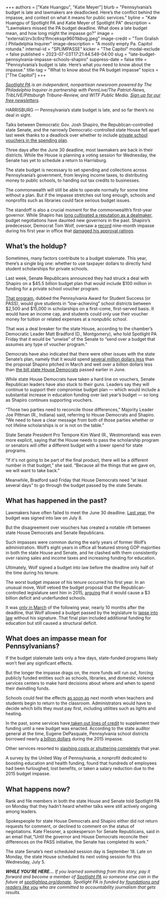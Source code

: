 +++
authors = ["Kate Huangpu", "Katie Meyer"]
blurb = "Pennsylvania’s budget is late and lawmakers are deadlocked. Here’s the conflict behind the impasse, and context on what it means for public services."
byline = "Kate Huangpu of Spotlight PA and Katie Meyer of Spotlight PA"
description = "Lawmakers missed the PA budget deadline. What does a late budget mean, and how long might the impasse go?"
image = "external/zrv3c6nz1fmceksqx9601tkbvg.jpeg"
image-credit = "Tom Gralish / Philadelphia Inquirer"
image-description = "A mostly empty Pa. Capitol rotunda."
internal-id = "SPLIMPASSE"
kicker = "The Capitol"
modal-exclude = false
published = 2023-07-03T17:21:44.549-04:00
slug = "late-budget-pennsylvania-impasse-schools-shapiro"
suppress-date = false
title = "Pennsylvania’s budget is late. Here’s what you need to know about the impasse."
title-tag = "What to know about the PA budget impasse"
topics = ["The Capitol"]
+++

<a href="https://www.spotlightpa.org/"><em>Spotlight PA</em></a><em> is an independent, nonpartisan newsroom powered by The Philadelphia Inquirer in partnership with PennLive/The Patriot-News, TribLIVE/Pittsburgh Tribune-Review, and WITF Public Media. </em><a href="https://www.spotlightpa.org/newsletters"><em>Sign up for our free newsletters</em></a><em>.</em>

HARRISBURG — Pennsylvania’s state budget is late, and so far there’s no deal in sight.

Talks between Democratic Gov. Josh Shapiro, the Republican-controlled state Senate, and the narrowly Democratic-controlled state House fell apart last week thanks to a deadlock over whether to include <a href="https://www.spotlightpa.org/news/2023/06/pa-senate-budget-private-school-voucher-pass-house-leaves/">private school vouchers in the spending plan</a>.

Three days after the June 30 deadline, most lawmakers are back in their districts. While the House is planning a voting session for Wednesday, the Senate has yet to schedule a return to Harrisburg.

<script src="https://www.spotlightpa.org/embed.js" async></script><div data-spl-embed-version="1" data-spl-src="https://www.spotlightpa.org/embeds/newsletter/"></div>

The state budget is necessary to set spending and collections across Pennsylvania’s government, from levying income taxes, to distributing money to public schools, to handing out tax credits to businesses.

The commonwealth will still be able to operate normally for some time without a plan. But if the impasse stretches out long enough, schools and nonprofits such as libraries could face serious budget issues.

The standoff is also a crucial moment for the commonwealth’s first-year governor. While Shapiro has <a href="https://www.spotlightpa.org/news/2023/01/pa-josh-shapiro-governor-inauguration-economy-gun-violence-opioid/">long cultivated a reputation as a dealmaker</a>, budget negotiations have daunted new governors in the past. Shapiro’s predecessor, Democrat Tom Wolf, oversaw a <a href="https://www.bloomberg.com/news/articles/2015-12-23/pennsylvania-nears-modern-record-for-its-longest-budget-impasse">record</a> nine-month impasse during his first year in office that <a href="https://lancasteronline.com/news/local/gov-tom-wolfs-approvals-at-35-percent-the-lowest-since-he-took-office/article_cda3cfb4-fdb6-11e5-969f-6b52e212a44c.html">damaged his approval ratings</a>.

## What’s the holdup?

Sometimes, many factors contribute to a budget stalemate. This year, there’s a single big one: whether to use taxpayer dollars to directly fund student scholarships for private schools.

Last week, Senate Republicans announced they had struck a deal with Shapiro on a $45.5 billion budget plan that would include $100 million in funding for a private school voucher program.

<a href="https://www.spotlightpa.org/news/2023/06/pa-school-choice-voucher-budget-explain-history-tax-credit/">That program</a>, dubbed the Pennsylvania Award for Student Success (or PASS), would give students in “low-achieving” school districts between $2,500 and $15,000 in scholarships on a first-come, first-served basis. It would have an income cap, and students could only use their voucher money for tuition or related expenses at a nonpublic school.

That was a deal breaker for the state House, according to the chamber’s Democratic Leader Matt Bradford (D., Montgomery), who told Spotlight PA Friday that it would be “unwise” of the Senate to “send over a budget that assumes any type of voucher program.”

Democrats have also indicated that there were other issues with the state Senate’s plan, namely that it would spend <a href="https://www.spotlightpa.org/news/2023/03/governor-shapiro-budget-education-spending-conservative/">several million dollars less</a> than the proposal Shapiro pitched in March and well over a billion dollars less than <a href="https://www.spotlightpa.org/news/2023/06/pa-education-spending-legislature-budget-josh-shapiro/">the bill state House Democrats</a> passed earlier in June.

While state House Democrats have taken a hard line on vouchers, Senate Republican leaders have also stuck to their guns. Leaders say they will continue to support their compromise budget plan — which would include a substantial increase in education funding over last year’s budget — so long as Shapiro continues supporting vouchers.

“Those two parties need to reconcile those differences,” Majority Leader Joe Pittman (R., Indiana) said, referring to House Democrats and Shapiro. “We need to have a clear message from both of those parties whether or not lifeline scholarships is or is not on the table.”

State Senate President Pro Tempore Kim Ward (R., Westmoreland) was even more explicit, saying that the House needs to pass the scholarship program or senators will offer a different budget with a lower spend for state programs.

“If it&#39;s not going to be part of the final product, there will be a different number in that budget,” she said. “Because all the things that we gave on, we will want to take back.&#34;

Meanwhile, Bradford said Friday that House Democrats need “at least several days” to go through the budget passed by the state Senate.

## What has happened in the past?

Lawmakers have often failed to meet the June 30 deadline. <a href="https://www.spotlightpa.org/news/2022/07/pa-budget-education-funding-stimulus-money-plan/">Last year</a>, the budget was signed into law on July 8.

But the disagreement over vouchers has created a notable rift between state House Democrats and Senate Republicans.

Such impasses were common during the early years of former Wolf’s administration. Wolf’s eight years in office all featured strong GOP majorities in both the state House and Senate, and he clashed with them consistently over raising sales and income taxes and increasing funding for education.

Ultimately, Wolf signed a budget into law before the deadline only half of the time during his tenure.

The worst budget impasse of his tenure occurred his first year. In an unusual move, Wolf vetoed the budget proposal that the Republican-controlled legislature sent him in 2015, <a href="https://www.youtube.com/watch?v=XVZR0JVeTfg">arguing</a> that it would cause a $3 billion deficit and underfunded schools.

It was <a href="https://www.politicspa.com/pa-bgt-pa-gets-a-budget/73819/">only in March</a> of the following year, nearly 10 months after the deadline, that Wolf allowed a budget passed by the legislature to <a href="https://www.politicspa.com/pa-bgt-pa-gets-a-budget/73819/">lapse into law</a> without his signature. That final plan included additional funding for education but still caused a structural deficit.

## What does an impasse mean for Pennsylvanians?

If the budget stalemate lasts only a few days, state-funded programs likely won’t feel any significant effects.

But the longer the impasse drags on, the more funds will run out, forcing publicly funded entities such as schools, libraries, and domestic violence services centers to make hard decisions about where and when to spend their dwindling funds.

Schools could feel the effects <a href="https://www.goerie.com/story/news/politics/state/2022/07/06/what-happens-in-a-pa-state-budget-impasse-tom-wolf-harrisburg-pennsylvania/65367427007/">as soon as</a> next month when teachers and students begin to return to the classroom. Administrators would have to decide which bills they must pay first, including utilities such as lights and heating.

In the past, some services have<a href="https://www.spotlightpa.org/news/2022/07/pennsylvania-state-budget-explainer-late/"> taken out lines of credit</a> to supplement their funding until a new budget was enacted. According to the state auditor general at the time, Eugene DePasquale, Pennsylvania school districts borrowed nearly <a href="https://www.reuters.com/article/us-pennsylvania-budget-education/pennsylvania-schools-borrow-900-million-to-survive-state-budget-impasse-idUKKBN0TS31U20151209">a billion dollars</a> during the 2015 impasse.

Other services resorted to <a href="https://www.phillyburbs.com/story/news/politics/2015/12/10/pennsylvania-budget-impasse-impact/77105734/">slashing costs or shuttering completely</a> that year.

<script src="https://www.spotlightpa.org/embed.js" async></script><div data-spl-embed-version="1" data-spl-src="https://www.spotlightpa.org/embeds/donate/"></div>

A survey by the United Way of Pennsylvania, a nonprofit dedicated to boosting education and health funding, found that hundreds of employees had been furloughed, lost benefits, or taken a salary reduction due to the 2015 budget impasse.

## What happens now?

Rank and file members in both the state House and Senate told Spotlight PA on Monday that they hadn’t heard whether talks were still actively ongoing among leaders.

Spokespeople for state House Democrats and Shapiro either did not return requests for comment, or declined to comment on the status of negotiations. Kate Flessner, a spokesperson for Senate Republicans, said in an email that,“Until the governor and House Democrats reconcile their differences on the PASS initiative, the Senate has completed its work.”

The state Senate’s next scheduled session day is September 18. Late on Monday, the state House scheduled its next voting session for this Wednesday, July 5.

<strong><em>WHILE YOU’RE HERE…</em></strong><em> If you learned something from this story, pay it forward and become a member of </em><a href="https://www.spotlightpa.org/"><em>Spotlight PA</em></a><em> so someone else can in the future at </em><a href="https://www.spotlightpa.org/donate/"><em>spotlightpa.org/donate</em></a><em>. Spotlight PA is funded by</em><a href="https://www.spotlightpa.org/support"><em> foundations and readers like you</em></a><em> who are committed to accountability journalism that gets results.</em>

